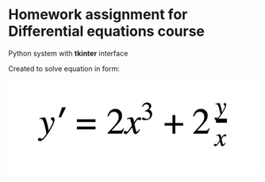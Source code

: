 # Homework assignment for Differential equations course

Python system with **tkinter** interface

Created to solve equation in form:

![](equation.png)
